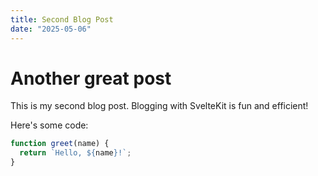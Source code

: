 ```yaml
---
title: Second Blog Post
date: "2025-05-06"
---
```


# Another great post

This is my second blog post. Blogging with SvelteKit is fun and efficient!

Here's some code:

```js
function greet(name) {
  return `Hello, ${name}!`;
}
